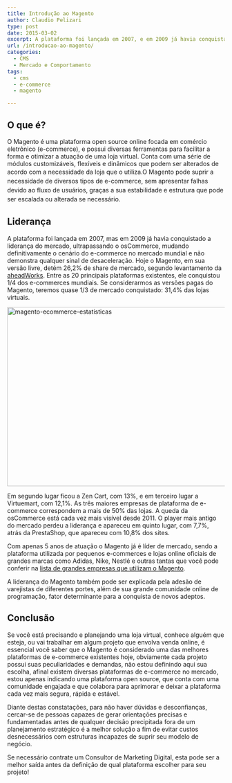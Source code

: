 ```yaml
---
title: Introdução ao Magento
author: Claudio Pelizari
type: post
date: 2015-03-02
excerpt: A plataforma foi lançada em 2007, e em 2009 já havia conquistado a liderança, mudando o cenário do e-commerce no mercado mundial.
url: /introducao-ao-magento/
categories:
  - CMS
  - Mercado e Comportamento
tags:
  - cms
  - e-commerce
  - magento

---
```

## O que é?

O Magento é uma plataforma open source online focada em comércio eletrônico (e-commerce), e possui diversas ferramentas para facilitar a forma e otimizar a atuação de uma loja virtual. Conta com uma série de módulos customizáveis, flexíveis e dinâmicos que podem ser alterados de acordo com a necessidade da loja que o utiliza.<span style="line-height: 1.5">O Magento pode suprir a necessidade de diversos tipos de e-commerce, sem apresentar falhas devido ao fluxo de usuários, graças a sua estabilidade e estrutura que pode ser escalada ou alterada se necessário.</span>

## Liderança

A plataforma foi lançada em 2007, mas em 2009 já havia conquistado a liderança do mercado, ultrapassando o osCommerce, mudando definitivamente o cenário do e-commerce no mercado mundial e não demonstra qualquer sinal de desaceleração. Hoje o Magento, em sua versão livre, detém 26,2% de share de mercado, segundo levantamento da <a href="http://blog.aheadworks.com/2012/09/magento-got-a-third-slice-of-pie/" target="_blank">aheadWorks</a>. Entre as 20 principais plataformas existentes, ele conquistou 1/4 dos e-commerces mundiais. Se considerarmos as versões pagas do Magento, teremos quase 1/3 de mercado conquistado: 31,4% das lojas virtuais.

[<img class=" wp-image-47296 size-full aligncenter" src="http://tableless.com.br/uploads/2015/02/magento-ecommerce-estatisticas.png" alt="magento-ecommerce-estatisticas" width="700" height="414" srcset="uploads/2015/02/magento-ecommerce-estatisticas.png 700w, uploads/2015/02/magento-ecommerce-estatisticas-235x139.png 235w, uploads/2015/02/magento-ecommerce-estatisticas-400x237.png 400w" sizes="(max-width: 700px) 100vw, 700px" />][1]
  
Em segundo lugar ficou a Zen Cart, com 13%, e em terceiro lugar a Virtuemart, com 12,1%. As três maiores empresas de plataforma de e-commerce correspondem a mais de 50% das lojas. A queda da osCommerce está cada vez mais visível desde 2011. O player mais antigo do mercado perdeu a liderança e apareceu em quinto lugar, com 7,7%, atrás da PrestaShop, que apareceu com 10,8% dos sites.

Com apenas 5 anos de atuação o Magento já é líder de mercado, sendo a plataforma utilizada por pequenos e-commerces e lojas online oficiais de grandes marcas como Adidas, Nike, Nestlé e outras tantas que você pode conferir na <a href="http://www.magentocommerce.com/product/enterprise-whos-using-magento" target="_blank">lista de grandes empresas que utilizam o Magento</a>.

A liderança do Magento também pode ser explicada pela adesão de varejistas de diferentes portes, além de sua grande comunidade online de programação, fator determinante para a conquista de novos adeptos.

## Conclusão

Se você está precisando e planejando uma loja virtual, conhece alguém que esteja, ou vai trabalhar em algum projeto que envolva venda online, é essencial você saber que o Magento é considerado uma das melhores plataformas de e-commerce existentes hoje, obviamente cada projeto possui suas peculiaridades e demandas, não estou definindo aqui sua escolha, afinal existem diversas plataformas de e-commerce no mercado, estou apenas indicando uma plataforma open source, que conta com uma comunidade engajada e que colabora para aprimorar e deixar a plataforma cada vez mais segura, rápida e estável.

Diante destas constatações, para não haver dúvidas e desconfianças, cercar-se de pessoas capazes de gerar orientações precisas e fundamentadas antes de qualquer decisão precipitada fora de um planejamento estratégico é a melhor solução a fim de evitar custos desnecessários com estruturas incapazes de suprir seu modelo de negócio.

Se necessário contrate um Consultor de Marketing Digital, esta pode ser a melhor saída antes da definição de qual plataforma escolher para seu projeto!

 [1]: http://tableless.com.br/uploads/2015/02/magento-ecommerce-estatisticas.png